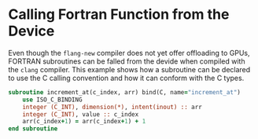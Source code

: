 # Calling Fortran Function from the Device
Even though the `flang-new` compiler does not yet offer offloading to GPUs, FORTRAN subroutines can be falled from the devide when compiled with the `clang` compiler. This example shows how a subroutine can be declared to use the C calling convention and how it can conform with the C types.
```fortran
subroutine increment_at(c_index, arr) bind(C, name="increment_at")
    use ISO_C_BINDING
    integer (C_INT), dimension(*), intent(inout) :: arr
    integer (C_INT), value :: c_index
    arr(c_index+1) = arr(c_index+1) + 1
end subroutine
```
